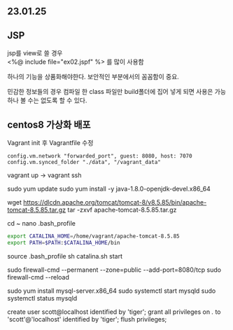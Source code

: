 ## 23.01.25

## JSP

jsp를 view로 쓸 경우   
<%@ include file="ex02.jspf" %>  를 많이 사용함

하나의 기능을 상품화해야한다.
보안적인 부분에서의 꼼꼼함이 중요.

민감한 정보들의 경우 컴파일 한 class 파일만 build폴더에 집어 넣게 되면 사용은 가능하나 볼 수는 없도록 할 수 있다.

## centos8 가상화 배포
Vagrant init 후 Vagrantfile 수정
```vagrantfile
config.vm.network "forwarded_port", guest: 8080, host: 7070
config.vm.synced_folder "./data", "/vagrant_data"
```
vagrant up -> vagrant ssh

sudo yum update
sudo yum install -y java-1.8.0-openjdk-devel.x86_64

wget https://dlcdn.apache.org/tomcat/tomcat-8/v8.5.85/bin/apache-tomcat-8.5.85.tar.gz
tar -zxvf apache-tomcat-8.5.85.tar.gz

cd ~
nano .bash_profile
``` bash
export CATALINA_HOME=/home/vagrant/apache-tomcat-8.5.85
export PATH=$PATH:$CATALINA_HOME/bin
```
source .bash_profile
sh catalina.sh start

sudo firewall-cmd --permanent --zone=public --add-port=8080/tcp
sudo firewall-cmd --reload

 sudo yum install mysql-server.x86_64
sudo systemctl start mysqld
sudo systemctl status mysqld

create user scott@localhost identified by 'tiger';
grant all privileges on *.* to 'scott'@'localhost' identified by 'tiger';
flush privileges;
